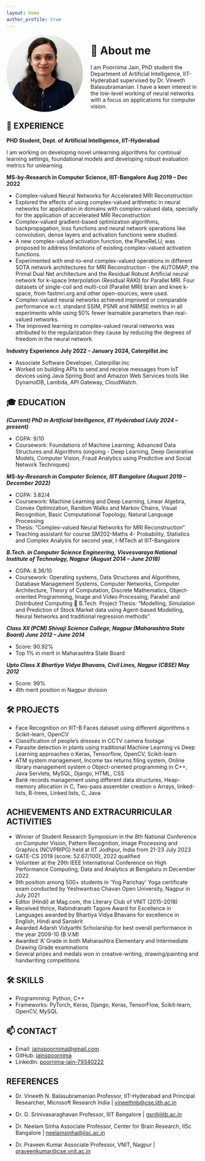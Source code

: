 ```yaml
---
layout: home
author_profile: true
---
```


<img src="MS2019009_PoornimaJain.jpg" alt="My Photo" width="200" align="left" style="margin-right: 20px; border-radius: 50%;" />

# 👋 About me

I am Poornima Jain, PhD student the Department of Artificial Intelligence, IIT-Hyderabad supervised by Dr. Vineeth Balasubramanian. I have a keen interest in the low-level working of neural networks with a focus on applications for computer vision.

## 💼 EXPERIENCE
  
**PHD Student, Dept. of Artificial Intelligence, IIT-Hyderabad**

I am working on developing novel unlearning algorithms for continual learning settings, foundational models and developing robust evaluation metrics for unlearning.

**MS-by-Research in Computer Science, IIIT-Bangalore	Aug 2019 – Dec 2022**  

- Complex-valued Neural Networks for Accelerated MRI Reconstruction
- Explored the effects of using complex-valued arithmetic in neural networks for application in domains with complex-valued data, specially for the application of accelerated MRI Reconstruction
- Complex-valued gradient-based optimization algorithms, backpropagation, loss functions and neural network operations like convolution, dense layers and activation functions were studied. 
- A new complex-valued activation function, the PlaneReLU, was proposed to address limitations  of existing complex-valued activation functions.
- Experimented with end-to-end complex-valued operations in different SOTA network architectures for MRI Reconstruction - the AUTOMAP, the Primal Dual Net architecture and the Residual Robust Artificial neural network for k-space Interpolation (Residual RAKI) for Parallel MRI. Four datasets of single-coil and multi-coil (Parallel MRI) brain and knee k-space, from fastmri.org and other open-sources, were used.
- Complex-valued neural networks achieved improved or comparable performance w.r.t. standard SSIM, PSNR and NRMSE metrics in all experiments while using 50% fewer learnable parameters than real-valued networks.
- The improved learning in complex-valued neural networks was attributed to the regularization they cause by reducing the degrees of freedom in the neural network.

**Industry Experience July 2022 – January 2024, Caterpillst.inc**
- Associate Software Developer, Caterpillar.inc
- Worked on building APIs to send and receive messages from IoT devices using Java Spring Boot and Amazon Web Services tools like DynamoDB, Lambda, API Gateway, CloudWatch.


## 🎓 EDUCATION

***(Current) PhD in Artificial Intelligence, IIT Hyderabad	(July 2024 – present)***
- CGPA: 9/10
- 	Coursework: Foundations of Machine Learning, Advanced Data Structures and Algorithms
(ongoing - Deep Learning, Deep Generative Models, Computer Vision, Fraud Analytics using Predictive and Social Network Techniques) 

***MS-by-Research in Computer Science, IIIT Bangalore	(August 2019 – December 2022)*** 
-	CGPA: 3.82/4
-	Coursework: Machine Learning and Deep Learning, Linear Algebra, Convex Optimization, Random Walks and Markov Chains, Visual Recognition, Basic Computational Topology, Natural Language Processing
-	Thesis: “Complex-valued Neural Networks for MRI Reconstruction”
-	Teaching assistant for course SM202-Maths 4- Probability, Statistics and Complex Analysis for second year, I-MTech at IIIT-Bangalore
  
***B.Tech. in Computer Science Engineering, Visvesvaraya National Institute of Technology, Nagpur	(August 2014 – June 2018)***
-	CGPA: 8.36/10
-	Coursework: Operating systems, Data Structures and Algorithms, Database Management Systems, Computer Networks, Computer Architecture, Theory of Computation, Discrete Mathematics, Object-oriented Programming, Image and Video Processing, Parallel and Distributed Computing
	B.Tech. Project Thesis: “Modelling, Simulation and Prediction of Stock Market data using Agent-based Modelling, Neural Networks and traditional regression methods”

***Class XII (PCM) Shivaji Science College, Nagpur (Maharashtra State Board)	June 2012 – June 2014*** 
-	Score: 90.92%
-	Top 1% in merit in Maharashtra State Board

***Upto Class X Bhartiya Vidya Bhavans, Civil Lines, Nagpur (CBSE)	May 2012***
-	Score: 99%
-	4th merit position in Nagpur division

## 🛠️ PROJECTS
- 	Face Recognition on IIIT-B Faces dataset using different algorithms
o	Scikit-learn, OpenCV
- 	Classification of people’s dresses in CCTV camera footage 
- 	Parasite detection in plants using traditional Machine Learning vs Deep Learning approaches
o	Keras, Tensorflow, OpenCV, Scikit-learn
- 	ATM system management, Income tax returns filing system, Online library management system
o	Object-oriented programming in C++, Java Servlets, MySQL, Django, HTML, CSS
  - Bank records management using different  data structures, Heap-memory allocation in C, Two-pass assembler creation
o	Arrays, linked-lists, B-trees, Linked lists, C, Java

## ACHIEVEMENTS AND EXTRACURRICULAR ACTIVITIES
-	Winner  of Student Research Symposium in the 8th National Conference on Computer Vision, Pattern Recognition, Image Processing and Graphics (NCVPRIPG) held at IIT Jodhpur, India from 21-23 July 2023
-	GATE-CS 2019 (score: 52.67/100), 2022 qualified
-	Volunteer at the 29th IEEE International Conference on High Performance Computing, Data and Analytics at Bengaluru in December 2022
-	9th position among 500+ students in 'Yog Parichay' Yoga certificate exam conducted by Yeshwantrao Chavan Open University, Nagpur in July 2021
-	Editor (Hindi) at Mag.com, the Literary Club of VNIT (2015-2018)
-	Received thrice, Rabindranath Tagore Award for Excellence in Languages awarded by Bhartiya Vidya Bhavans for excellence  in English, Hindi and Sanskrit 
-	Awarded Adarsh Vidyarthi Scholarship for best overall performance in the year 2009-10 (B.V.M)
-	Awarded ‘A’ Grade in both Maharashtra Elementary and Intermediate Drawing Grade examinations
-	Several prizes and medals won in creative-writing, drawing/painting and handwriting competitions


## 🛠️ SKILLS

- Programming: Python, C++
- Frameworks: PyTorch, Keras, Django, Keras, TensorFlow, Scikit-learn, OpenCV, MySQL

## 📫 CONTACT

- Email: jainspoornima@gmail.com 
- GitHub: [jainspoornima]([https://github.com/yourusernam](https://github.com/jainspoornima/jainspoornima.github.io)e)  
- LinkedIn: [poornima-jain-79340222](https://www.linkedin.com/in/poornima-jain-793402227/)

## REFERENCES

- Dr. Vineeth N. Balasubramanian
Professor, IIT-Hyderabad and Principal Researcher, Microsoft Research India | vineethnb@cse.iith.ac.in

- Dr. G. Srinivasaraghavan
Professor, IIIT Bangalore | gsr@iiitb.ac.in

- Dr. Neelam Sinha
Associate Professor, Center for Brain Research, IISc Bangalore | neelamsinha@iisc.ac.in

- Dr. Praveen Kumar
Associate Professor, VNIT, Nagpur | praveenkumar@cse.vnit.ac.in


